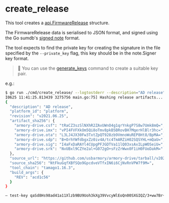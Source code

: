 # create_release

This tool creates a [api.FirmwareRelease](../../api/log_entries.go)
structure.

The FirmwareRelease data is serialised to JSON format, and signed using
the Go sumdb's [signed note](https://pkg.go.dev/golang.org/x/mod/sumdb/note)
format.

The tool expects to find the private key for creating the signature in the file
specified by the `--private_key` flag, this key should be in the note.Signer key
format.

> :frog: You can use the
[generate_keys](https://github.com/usbarmory/armory-drive-log/tree/master/cmd/generate_keys)
> command to create a suitable key pair.

e.g.:

```bash
$ go run ./cmd/create_release/ --logtostderr --description="AD release" --platform_id="platform" --commit_hash=acd1c56 --tool_chain=tamago1.16.3 --revision_tag=v2021.06.25 --artifacts='path/to/release/armory-drive.*' --private_key='path/to/private.key'
I0625 11:41:25.813439 3275756 main.go:75] Hashing release artifacts...
{
  "description": "AD release",
  "platform_id": "platform",
  "revision": "v2021.06.25",
  "artifact_sha256": {
    "armory-drive.csf": "tRaCZ3szSlNXhR2ZAvUWnO4g1qrYnkgP7S8w7Umk8mQ=",
    "armory-drive.imx": "vPI4FVFXkOm5Qi8oTmv8pkB5BRovBH7MqerHlBlr3hc=",
    "armory-drive.ota": "L3LJ4JX30Fw3TxtZpQT928zb9VmnoWuREP8Ht8/BpMA=",
    "armory-drive.sdp": "B+OrhYWfdbgxZz0iv4A/tc4TmARZiH02SQSYHL+mQaU=",
    "armory-drive.sig": "I4aFxDaRAYl4CUpgPFJGDTVa11lQ03xsAxILpWOSeiU=",
    "armory-drive.srk": "NvUBxl9CZYe2al+G072gO+sFzZrWwx0F1iH0FUoDakM="
  },
  "source_url": "https://github.com/usbarmory/armory-drive/tarball/v2021.06.25",
  "source_sha256": "NtFkuGqfXBfSQo9GpcdveVTfxIN6i6CjNvRnVPW7f9M=",
  "tool_chain": "tamago1.16.3",
  "build_args": {
    "REV": "acd1c56"
  }
}

— test-key qaSd8Hs98ad41a11Xlzb9BU9Uoh3kXg39VvcyWlEoQn00SXGIQZ/3+ww7Br+TIKx+Rh0juWLPwGHN3k66potQDka1gU=
```
